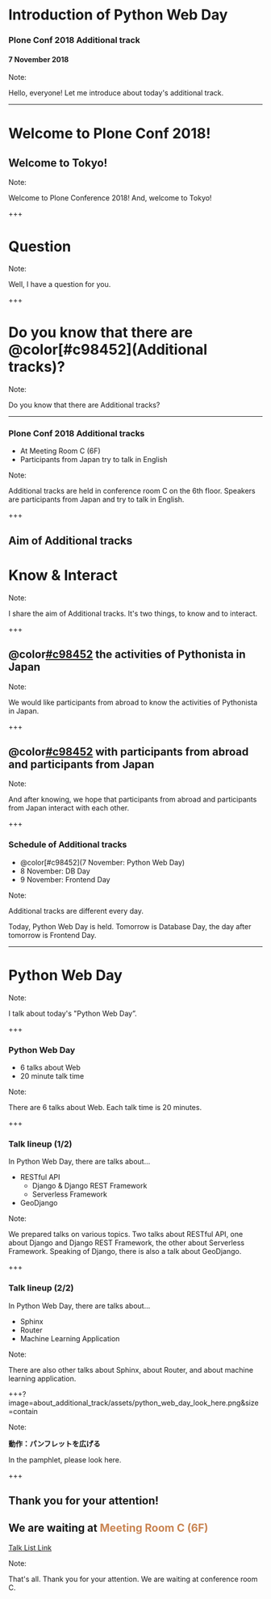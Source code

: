 # Introduction of Python Web Day
### Plone Conf 2018 Additional track
#### 7 November 2018

Note:

Hello, everyone!
Let me introduce about today's additional track.

---

# Welcome to Plone Conf 2018!
## Welcome to Tokyo!

Note:

Welcome to Plone Conference 2018!
And, welcome to Tokyo!

+++

# Question

Note:

Well, I have a question for you.

+++

# Do you know that there are @color[#c98452](Additional tracks)?

Note:

Do you know that there are Additional tracks?

---

### Plone Conf 2018 Additional tracks

- At Meeting Room C (6F)
- Participants from Japan try to talk in English

Note:

Additional tracks are held in conference room C on the 6th floor.
Speakers are participants from Japan and try to talk in English.

+++

## Aim of Additional tracks

# Know & Interact

Note:

I share the aim of Additional tracks.
It's two things, to know and to interact.

+++

## @color[#c98452](Know) the activities of Pythonista in Japan

Note:

We would like participants from abroad to know the activities of Pythonista in Japan.

+++

## @color[#c98452](Interact) with participants from abroad and participants from Japan

Note:

And after knowing,
we hope that participants from abroad and participants from Japan interact with each other.

+++

### Schedule of Additional tracks

- @color[#c98452](7 November: Python Web Day)
- 8 November: DB Day
- 9 November: Frontend Day

Note:

Additional tracks are different every day.

Today, Python Web Day is held.
Tomorrow is Database Day,
the day after tomorrow is Frontend Day.

---

# Python Web Day

Note:

I talk about today's "Python Web Day”.

+++

### Python Web Day

- 6 talks about Web
- 20 minute talk time

Note:

There are 6 talks about Web.
Each talk time is 20 minutes.

+++

### Talk lineup (1/2)

In Python Web Day, there are talks about...

- RESTful API
  - Django & Django REST Framework
  - Serverless Framework
- GeoDjango

Note:

We prepared talks on various topics.
Two talks about RESTful API,
one about Django and Django REST Framework, the other about Serverless Framework.
Speaking of Django, there is also a talk about GeoDjango.

+++

### Talk lineup (2/2)

In Python Web Day, there are talks about...

- Sphinx
- Router
- Machine Learning Application

Note:

There are also other talks about Sphinx, about Router, and about machine learning application.

+++?image=about_additional_track/assets/python_web_day_look_here.png&size=contain

Note:

**動作：パンフレットを広げる**

In the pamphlet, please look here.

+++

## Thank you for your attention!
## We are waiting at <span style="color: #c98452">Meeting Room C (6F)</span>
[Talk List Link](https://docs.google.com/spreadsheets/d/e/2PACX-1vTFKayI7BnpYsNnBvbwr38CA-9D_jZwlOFE_716k6MGDoRTRbB5kTVg8HSKlw22hPX1_F1qH8_y6eE5/pubhtml)

Note:

That's all.
Thank you for your attention.
We are waiting at conference room C.
